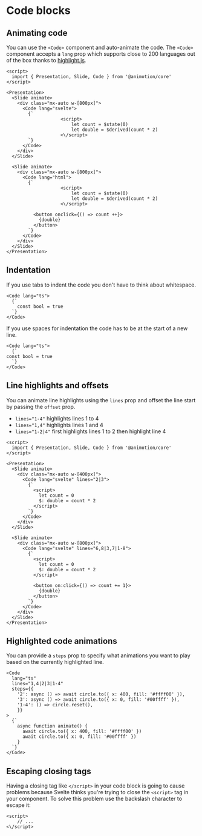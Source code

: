 <script lang="ts">
	import AutoAnimate from './auto-animate.svelte'
	import Lines from './lines.svelte'
</script>

# Code blocks

## Animating code

You can use the `<Code>` component and auto-animate the code. The `<Code>` component accepts a `lang` prop which supports close to 200 languages out of the box thanks to [highlight.js](https://highlightjs.org/).

<AutoAnimate />

```svelte
<script>
  import { Presentation, Slide, Code } from '@animotion/core'
</script>

<Presentation>
  <Slide animate>
    <div class="mx-auto w-[800px]">
      <Code lang="svelte">
        {`
					<script>
						let count = $state(0)
						let double = $derived(count * 2)
					<\/script>
        `}
      </Code>
    </div>
  </Slide>

  <Slide animate>
    <div class="mx-auto w-[800px]">
      <Code lang="html">
        {`
					<script>
						let count = $state(0)
						let double = $derived(count * 2)
					<\/script>

          <button onclick={() => count ++}>
            {double}
          </button>
        `}
      </Code>
    </div>
  </Slide>
</Presentation>
```

## Indentation

If you use tabs to indent the code you don't have to think about whitespace.

```svelte
<Code lang="ts">
  {`
    const bool = true
  `}
</Code>
```

If you use spaces for indentation the code has to be at the start of a new line.

```svelte
<Code lang="ts">
  {`
const bool = true
  `}
</Code>
```

## Line highlights and offsets

You can animate line highlights using the `lines` prop and offset the line start by passing the `offset` prop.

- `lines="1-4"` highlights lines 1 to 4
- `lines="1,4"` highlights lines 1 and 4
- `lines="1-2|4"` first highlights lines 1 to 2 then highlight line 4

<Lines />

```svelte
<script>
  import { Presentation, Slide, Code } from '@animotion/core'
</script>

<Presentation>
  <Slide animate>
    <div class="mx-auto w-[400px]">
      <Code lang="svelte" lines="2|3">
        {`
          <script>
            let count = 0
            $: double = count * 2
          </script>
        `}
      </Code>
    </div>
  </Slide>

  <Slide animate>
    <div class="mx-auto w-[800px]">
      <Code lang="svelte" lines="6,8|3,7|1-8">
        {`
          <script>
            let count = 0
            $: double = count * 2
          </script>

          <button on:click={() => count += 1}>
            {double}
          </button>
        `}
      </Code>
    </div>
  </Slide>
</Presentation>
```

## Highlighted code animations

You can provide a `steps` prop to specify what animations you want to play based on the currently highlighted line.

```svelte
<Code
  lang="ts"
  lines="1,4|2|3|1-4"
  steps={{
    '2': async () => await circle.to({ x: 400, fill: '#ffff00' }),
    '3': async () => await circle.to({ x: 0, fill: '#00ffff' }),
    '1-4': () => circle.reset(),
	}}
>
  {`
    async function animate() {
      await circle.to({ x: 400, fill: '#ffff00' })
      await circle.to({ x: 0, fill: '#00ffff' })
    }
  `}
</Code>
```

## Escaping closing tags

Having a closing tag like `</script>` in your code block is going to cause problems because Svelte thinks you're trying to close the `<script>` tag in your component. To solve this problem use the backslash character to escape it:

```svelte
<script>
	// ...
<\/script>
```
